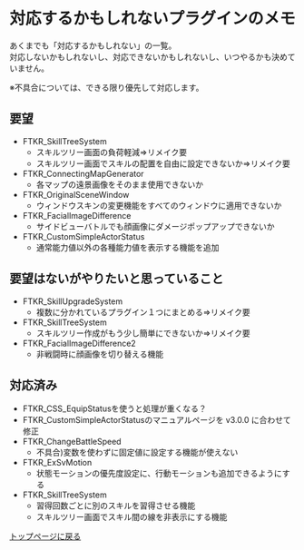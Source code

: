 # 対応するかもしれないプラグインのメモ

あくまでも「対応するかもしれない」の一覧。<br>
対応しないかもしれないし、対応できないかもしれないし、いつやるかも決めていません。

※不具合については、できる限り優先して対応します。

## 要望
* FTKR_SkillTreeSystem
    * スキルツリー画面の負荷軽減⇒リメイク要
    * スキルツリー画面でスキルの配置を自由に設定できないか⇒リメイク要
* FTKR_ConnectingMapGenerator
    * 各マップの遠景画像をそのまま使用できないか
* FTKR_OriginalSceneWindow
    * ウィンドウスキンの変更機能をすべてのウィンドウに適用できないか
* FTKR_FacialImageDifference
    * サイドビューバトルでも顔画像にダメージポップアップできないか
* FTKR_CustomSimpleActorStatus
    * 通常能力値以外の各種能力値を表示する機能を追加

## 要望はないがやりたいと思っていること
* FTKR_SkillUpgradeSystem
    * 複数に分かれているプラグイン１つにまとめる⇒リメイク要
* FTKR_SkillTreeSystem
    * スキルツリー作成がもう少し簡単にできないか⇒リメイク要
* FTKR_FacialImageDifference2
    * 非戦闘時に顔画像を切り替える機能

## 対応済み
* FTKR_CSS_EquipStatusを使うと処理が重くなる？
* FTKR_CustomSimpleActorStatusのマニュアルページを v3.0.0 に合わせて修正
* FTKR_ChangeBattleSpeed
    * 不具合)変数を使わずに固定値に設定する機能が使えない
* FTKR_ExSvMotion
    * 状態モーションの優先度設定に、行動モーションも追加できるようにする
* FTKR_SkillTreeSystem
    * 習得回数ごとに別のスキルを習得させる機能
    * スキルツリー画面でスキル間の線を非表示にする機能

[トップページに戻る](README.md)

